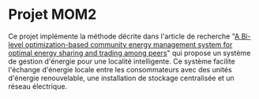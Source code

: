 # Projet MOM2


Ce projet implémente la méthode décrite dans l'article de recherche "[A Bi-level optimization-based community energy management system for optimal energy sharing and trading among peers](https://arche.univ-lorraine.fr/pluginfile.php/4094628/mod_resource/content/1/2020-Fernandez-bilevelOptimization.pdf)" qui propose un système de gestion d'énergie pour une localité intelligente. Ce système facilite l'échange d'énergie locale entre les consommateurs avec des unités d'énergie renouvelable, une installation de stockage centralisée et un réseau électrique.





